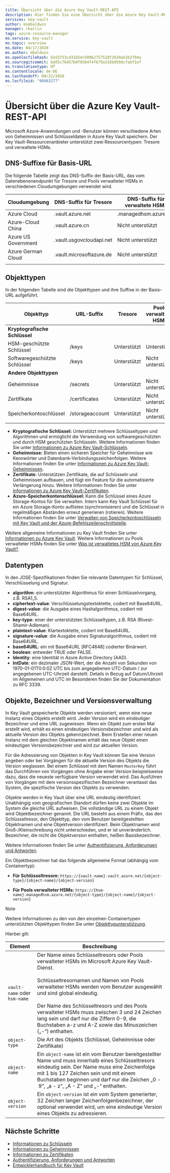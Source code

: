 ```yaml
---
title: Übersicht über die Azure Key Vault-REST-API
description: Hier finden Sie eine Übersicht über die Azure Key Vault-REST-Schnittstelle sowie Informationen für Entwickler zu Schlüsseln, Geheimnissen und Zertifikaten.
services: key-vault
author: msmbaldwin
manager: rkarlin
tags: azure-resource-manager
ms.service: key-vault
ms.topic: overview
ms.date: 04/17/2020
ms.author: mbaldwin
ms.openlocfilehash: b2d3753cd31b54c500b2757520f2634eb1b2794a
ms.sourcegitcommit: bdd5c76457b0f0504f4f679a316b959dcfabf1ef
ms.translationtype: HT
ms.contentlocale: de-DE
ms.lasthandoff: 09/22/2020
ms.locfileid: "90983277"
---
```

# <a name="azure-key-vault-rest-api-overview"></a>Übersicht über die Azure Key Vault-REST-API

Microsoft Azure-Anwendungen und -Benutzer können verschiedene Arten von Geheimnissen und Schlüsseldaten in Azure Key Vault speichern. Der Key Vault-Ressourcenanbieter unterstützt zwei Ressourcentypen: Tresore und verwaltete HSMs.

## <a name="dns-suffixes-for-base-url"></a>DNS-Suffixe für Basis-URL
 Die folgende Tabelle zeigt das DNS-Suffix der Basis-URL, das vom Datenebenenendpunkt für Tresore und Pools verwalteter HSMs in verschiedenen Cloudumgebungen verwendet wird.

Cloudumgebung | DNS-Suffix für Tresore | DNS-Suffix für verwaltete HSMs
---|---|---
Azure Cloud | .vault.azure.net | .managedhsm.azure.net
Azure-Cloud China | .vault.azure.cn | Nicht unterstützt
Azure US Government | .vault.usgovcloudapi.net | Nicht unterstützt
Azure German Cloud | .vault.microsoftazure.de | Nicht unterstützt
|||


## <a name="object-types"></a>Objekttypen
 In der folgenden Tabelle sind die Objekttypen und ihre Suffixe in der Basis-URL aufgeführt.

Objekttyp|URL-Suffix|Tresore|Pools verwalteter HSMs
--|--|--|--
**Kryptografische Schlüssel**||
HSM-geschützte Schlüssel|/keys|Unterstützt|Unterstützt
Softwaregeschützte Schlüssel|/keys|Unterstützt|Nicht unterstützt
**Andere Objekttypen**||
Geheimnisse|/secrets|Unterstützt|Nicht unterstützt
Zertifikate|/certificates|Unterstützt|Nicht unterstützt
Speicherkontoschlüssel|/storageaccount|Unterstützt|Nicht unterstützt
|||
- **Kryptografische Schlüssel:** Unterstützt mehrere Schlüsseltypen und Algorithmen und ermöglicht die Verwendung von softwaregeschützten und durch HSM geschützten Schlüsseln. Weitere Informationen finden Sie unter [Informationen zu Azure Key Vault-Schlüsseln](../keys/about-keys.md).
- **Geheimnisse:** Bieten einen sicheren Speicher für Geheimnisse wie Kennwörter und Datenbank-Verbindungszeichenfolgen. Weitere Informationen finden Sie unter [Informationen zu Azure Key Vault-Geheimnissen](../secrets/about-secrets.md).
- **Zertifikate**: Unterstützen Zertifikate, die auf Schlüsseln und Geheimnissen aufbauen, und fügt ein Feature für die automatisierte Verlängerung hinzu. Weitere Informationen finden Sie unter [Informationen zu Azure Key Vault-Zertifikaten](../certificates/about-certificates.md).
- **Azure-Speicherkontenschlüssel:** Kann die Schlüssel eines Azure Storage-Kontos für Sie verwalten. Intern kann Key Vault Schlüssel für ein Azure Storage-Konto auflisten (synchronisieren) und die Schlüssel in regelmäßigen Abständen erneut generieren (rotieren). Weitere Informationen finden Sie unter [Verwalten von Speicherkontoschlüsseln mit Key Vault und der Azure-Befehlszeilenschnittstelle](../secrets/overview-storage-keys.md).

Weitere allgemeine Informationen zu Key Vault finden Sie unter [Informationen zu Azure Key Vault](overview.md). Weitere Informationen zu Pools verwalteter HSMs finden Sie unter [Was ist verwaltetes HSM von Azure Key Vault?](../managed-hsm/overview.md).


## <a name="data-types"></a>Datentypen

In den JOSE-Spezifikationen finden Sie relevante Datentypen für Schlüssel, Verschlüsselung und Signatur.  

-   **algorithm**: ein unterstützter Algorithmus für einen Schlüsselvorgang, z.B. RSA1_5.  
-   **ciphertext-value**: Verschlüsselungstextoktette, codiert mit Base64URL.  
-   **digest-value**: die Ausgabe eines Hashalgorithmus, codiert mit Base64URL.  
-   **key-type**: einer der unterstützten Schlüsseltypen, z.B. RSA (Rivest-Shamir-Adleman).  
-   **plaintext-value**: Klartextoktette, codiert mit Base64URL.  
-   **signature-value**: die Ausgabe eines Signaturalgorithmus, codiert mit Base64URL.  
-   **base64URL**: ein mit Base64URL [RFC4648] codierter Binärwert.  
-   **boolean**: entweder TRUE oder FALSE.  
-   **Identity**: eine Identität in Azure Active Directory (AAD).  
-   **IntDate**: ein dezimaler JSON-Wert, der die Anzahl von Sekunden von 1970-01-01T0:0:0Z UTC bis zum angegebenen UTC-Datum / zur angegebenen UTC-Uhrzeit darstellt. Details in Bezug auf Datum/Uhrzeit im Allgemeinen und UTC im Besonderen finden Sie der Dokumentation zu RFC 3339.  

## <a name="objects-identifiers-and-versioning"></a>Objekte, Bezeichner und Versionsverwaltung

In Key Vault gespeicherte Objekte werden versioniert, wenn eine neue Instanz eines Objekts erstellt wird. Jeder Version wird ein eindeutiger Bezeichner und eine URL zugewiesen. Wenn ein Objekt zum ersten Mal erstellt wird, erhält es einen eindeutigen Versionsbezeichner und wird als aktuelle Version des Objekts gekennzeichnet. Beim Erstellen einer neuen Instanz mit dem gleichen Objektnamen erhält das neue Objekt einen eindeutigen Versionsbezeichner und wird zur aktuellen Version.  

Für die Adressierung von Objekten in Key Vault können Sie eine Version angeben oder bei Vorgängen für die aktuelle Version des Objekts die Version weglassen. Bei einem Schlüssel mit dem Namen `MasterKey` führt das Durchführen von Vorgängen ohne Angabe einer Version beispielsweise dazu, dass die neueste verfügbare Version verwendet wird. Das Ausführen von Vorgängen mit dem versionsspezifischen Bezeichner veranlasst das System, die spezifische Version des Objekts zu verwenden.  

Objekte werden in Key Vault über eine URL eindeutig identifiziert. Unabhängig vom geografischen Standort dürfen keine zwei Objekte im System die gleiche URL aufweisen. Die vollständige URL zu einem Objekt wird Objektbezeichner genannt. Die URL besteht aus einem Präfix, das den Schlüsseltresor, den Objekttyp, den vom Benutzer bereitgestellten Objektnamen und eine Objektversion identifiziert. Beim Objektnamen wird Groß-/Kleinschreibung nicht unterschieden, und er ist unveränderlich. Bezeichner, die nicht die Objektversion enthalten, heißen Basisbezeichner.  

Weitere Informationen finden Sie unter [Authentifizierung, Anforderungen und Antworten](authentication-requests-and-responses.md).

Ein Objektbezeichner hat das folgende allgemeine Format (abhängig vom Containertyp):  

- **Für Schlüsseltresore:** `https://{vault-name}.vault.azure.net/{object-type}/{object-name}/{object-version}`  

- **Für Pools verwalteter HSMs:** `https://{hsm-name}.managedhsm.azure.net/{object-type}/{object-name}/{object-version}`  

> [!NOTE]
> Weitere Informationen zu den von den einzelnen Containertypen unterstützten Objekttypen finden Sie unter [Objekttypunterstützung](#object-types).

Hierbei gilt:  

| Element | Beschreibung |  
|-|-|  
|`vault-name` oder `hsm-name`|Der Name eines Schlüsseltresors oder Pools verwalteter HSMs im Microsoft Azure Key Vault-Dienst.<br /><br />Schlüsseltresornamen und Namen von Pools verwalteter HSMs werden vom Benutzer ausgewählt und sind global eindeutig.<br /><br />Der Name des Schlüsseltresors und des Pools verwalteter HSMs muss zwischen 3 und 24 Zeichen lang sein und darf nur die Ziffern 0-9, die Buchstaben a-z und A-Z sowie das Minuszeichen („-“) enthalten.|  
|`object-type`|Die Art des Objekts (Schlüssel, Geheimnisse oder Zertifikate)|  
|`object-name`|Ein `object-name` ist ein vom Benutzer bereitgestellter Name und muss innerhalb eines Schlüsseltresors eindeutig sein. Der Name muss eine Zeichenfolge mit 1 bis 127 Zeichen sein und mit einem Buchstaben beginnen und darf nur die Zeichen „0 - 9“, „a - z“, „A - Z“ und „-“ enthalten.|  
|`object-version`|Ein `object-version` ist ein vom System generierter, 32 Zeichen langer Zeichenfolgenbezeichner, der optional verwendet wird, um eine eindeutige Version eines Objekts zu adressieren.|  

## <a name="next-steps"></a>Nächste Schritte

- [Informationen zu Schlüsseln](../keys/about-keys.md)
- [Informationen zu Geheimnissen](../secrets/about-secrets.md)
- [Informationen zu Zertifikaten](../certificates/about-certificates.md)
- [Authentifizierung, Anforderungen und Antworten](../general/authentication-requests-and-responses.md)
- [Entwicklerhandbuch für Key Vault](../general/developers-guide.md)

